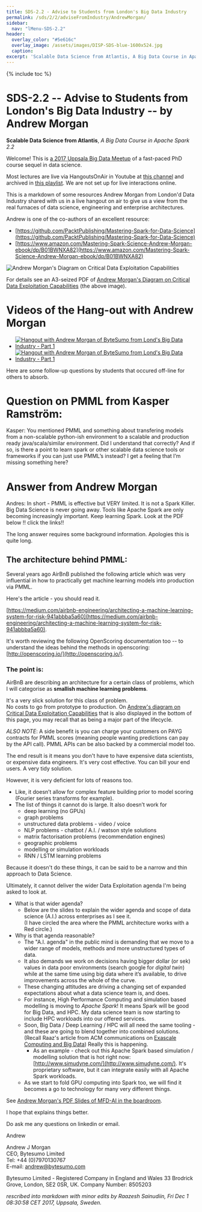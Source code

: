 ```yaml
---
title: SDS-2.2 - Advise to Students from London's Big Data Industry
permalink: /sds/2/2/adviseFromIndustry/AndrewMorgan/
sidebar:
  nav: "lMenu-SDS-2.2"
header:
  overlay_color: "#5e616c"
  overlay_image: /assets/images/DISP-SDS-blue-1600x524.jpg
  caption: 
excerpt: 'Scalable Data Science from Atlantis, A Big Data Course in Apache Spark 2.2.<br /><br /><br />{::nomarkdown}<iframe style="display: inline-block;" src="https://ghbtns.com/github-btn.html?user=lamastex&repo=scalable-data-science&type=star&count=true&size=large" frameborder="0" scrolling="0" width="160px" height="30px"></iframe> <iframe style="display: inline-block;" src="https://ghbtns.com/github-btn.html?user=lamastex&repo=scalable-data-science&type=fork&count=true&size=large" frameborder="0" scrolling="0" width="158px" height="30px"></iframe>{:/nomarkdown}'
---
```


{% include toc %}

# SDS-2.2 -- Advise to Students from London's Big Data Industry -- by Andrew Morgan

**Scalable Data Science from Atlantis**, *A Big Data Course in Apache Spark 2.2*

Welcome! This is [a 2017 Uppsala Big Data Meetup](https://www.meetup.com/Uppsala-Big-Data-Meetup/) of a fast-paced PhD course sequel in data science.

Most lectures are live via HangoutsOnAir in Youtube at [this channel](https://www.youtube.com/channel/UCPJ5ALbDtuCA4DJmN3GvanA) and archived in [this playlist](https://www.youtube.com/playlist?list=PL_I1mOIPmfpawQcs9l1vYfh50RhK_UJfY). We are not set up for live interactions online.

This is a markdown of some resources Andrew Morgan from London'd Data Industry shared with us in a live hangout on air to give us a view from the real furnaces of data science, engineering and enterprise architectures.

Andrew is one of the co-authors of an excellent resource:
* [https://github.com/PacktPublishing/Mastering-Spark-for-Data-Science](https://github.com/PacktPublishing/Mastering-Spark-for-Data-Science)
* [https://www.amazon.com/Mastering-Spark-Science-Andrew-Morgan-ebook/dp/B01BWNXA82](https://www.amazon.com/Mastering-Spark-Science-Andrew-Morgan-ebook/dp/B01BWNXA82)

![Andrew Morgan's Diagram on Critical Data Exploitation Capabilities](https://github.com/lamastex/scalable-data-science/raw/master/_sds/2/2/adviseFromIndustry/AndrewMorgan/PNGs/shotOf_A3_ByteSumo_CriticalDataExploitationCapabilities_1_0_4_8.png)

For details see an A3-seized PDF of [Andrew Morgan's Diagram on Critical Data Exploitation Capabilities](https://github.com/lamastex/scalable-data-science/raw/master/_sds/2/2/adviseFromIndustry/AndrewMorgan/PDFs/A3_ByteSumo_CriticalDataExploitationCapabilities_1_0_4_8.pdf) (the above image).

# Videos of the Hang-out with Andrew Morgan

* [![Hangout with Andrew Morgan of ByteSumo from Lond's Big Data Industry - Part 1](http://img.youtube.com/vi/qZd-DKPKdeM/0.jpg)](https://www.youtube.com/watch?v=qZd-DKPKdeM&rel=0&autoplay=1&modestbranding=1&start=1)
* [![Hangout with Andrew Morgan of ByteSumo from Lond's Big Data Industry - Part 1](http://img.youtube.com/vi/Bp4vtT4h5m8/0.jpg)](https://www.youtube.com/watch?v=Bp4vtT4h5m8&rel=0&autoplay=1&modestbranding=1&start=1)

Here are some follow-up questions by students that occured off-line for others to absorb.

# Question on PMML from Kasper Ramström:


Kasper: You mentioned PMML and something about transfering models from a non-scalable python-ish environment to a scalable and production ready java/scala/similar environment. Did I understand that correctly? And if so, is there a point to learn spark or other scalable data science tools or frameworks if you can just use PMML’s instead? I get a feeling that I’m missing something here?

# Answer from Andrew Morgan


Andres: In short - PMML is effective but VERY limited. 
It is not a Spark Killer. Big Data Science is never going away. 
Tools like Apache Spark are only becoming increasingly important.
Keep learning Spark. 
Look at the PDF below !! click the links!!

The long answer requires some background information. Apologies this is quite long.

## The architecture behind PMML:

Several years ago AirBnB published the following article which was very influential in how to practically get machine learning models into production via PMML.

Here's the article - you should read it.

[https://medium.com/airbnb-engineering/architecting-a-machine-learning-system-for-risk-941abbba5a60](https://medium.com/airbnb-engineering/architecting-a-machine-learning-system-for-risk-941abbba5a60).

It's worth reviewing the following OpenScoring documentation too -- to understand the ideas behind the methods in openscoring: 
[http://openscoring.io/](http://openscoring.io/).


### The point is: 

AirBnB are describing an architecture for a certain class of problems, which I will categorise as **smallish machine learning problems**.

It's a very slick solution for this class of problem.  
No costs to go from prototype to production. 
On [Andrew's diagram on Critical Data Exploitation Capabilities](PDFs/A3_ByteSumo_CriticalDataExploitationCapabilities_1_0_4_8.pdf) that is also displayed in the bottom of this page, you may recall that as being a major part of the lifecycle.

*ALSO NOTE*: A side benefit is you can charge your customers on PAYG contracts for PMML scores (meaning people wanting predictions can pay by the API call). 
PMML APIs can be also backed by a commercial model too.

The end result is it means you don't have to have expensive data scientists, or expensive data engineers. 
It's very cost effective. 
You can bill your end users. 
A very tidy solution.

However, it is very deficient for lots of reasons too.

* Like, it doesn’t allow for complex feature building prior to model scoring (Fourier series transforms for example).
* The list of things it cannot do is large. It also doesn’t work for 
  * deep learning (no GPUs)
  * graph problems
  * unstructured data problems - video / voice 
  * NLP problems - chatbot / A.I. / watson style solutions
  * matrix factorisation problems (recommendation engines)
  * geographic problems
  * modelling or simulation workloads
  * RNN / LSTM learning problems

Because it doesn't do these things, it can be said to be a narrow and thin approach to Data Science.

Ultimately, it cannot deliver the wider Data Exploitation agenda I'm being asked to look at.

* What is that wider agenda?
  * Below are the slides to explain the wider agenda and scope of data science (A.I.) across enterprises as I see it.  
(I have circled the area where the PMML architecture works with a Red circle.) 
* Why is that agenda reasonable?
  * The "A.I. agenda" in the public mind is demanding that we move to a wider range of models, methods and more unstructured types of data.
  * It also demands we work on decisions having bigger dollar (or sek) values in data poor environments (search google for *digital twin*) while at the same time using big data where it’s available, to drive improvements across the whole of the curve.
  * These changing attitudes are driving a changing set of expanded expectations about what a data science team is, and does.
  * For instance, High Performance Computing and simulation based modelling is moving to *Apache Spark*! It means Spark will be good for Big Data, and HPC. My data science team is now starting to include HPC workloads into our offered services.
  * Soon, Big Data / Deep Learning / HPC will all need the same tooling - and these are going to blend together into combined solutions. (Recall Raaz's article from ACM communications on [Exascale Computing and Big Data](https://cacm.acm.org/magazines/2015/7/188732-exascale-computing-and-big-data/abstract))
Really this is happening. 
    * As an example - check out this Apache Spark based simulation / modelling solution that is hot right now: [http://www.simudyne.com/](http://www.simudyne.com/). It's proprietary software, but it can integrate easily with all Apache Spark workloads.
  * As we start to fold GPU computing into Spark too, we will find it becomes a go to technology for many very different things.


See [Andrew Morgan's PDF Slides of MFD-AI in the boardroom](https://github.com/lamastex/scalable-data-science/raw/master/_sds/2/2/adviseFromIndustry/AndrewMorgan/PDFs/MFD-AI-in-the-boardroom_Range.pdf).

I hope that explains things better.

Do ask me any questions on linkedin or email.

Andrew


Andrew J Morgan <br>
CEO, Bytesumo Limited <br>
Tel: +44 (0)7970130767 <br>
E-mail: andrew@bytesumo.com <br>

Bytesumo Limited - Registered Company in England and Wales 33 Brodrick Grove, London, SE2 0SR, UK. Company Number: 8505203 


*rescribed into markdown with minor edits by Raazesh Sainudiin, Fri Dec  1 08:30:58 CET 2017, Uppsala, Sweden.*
